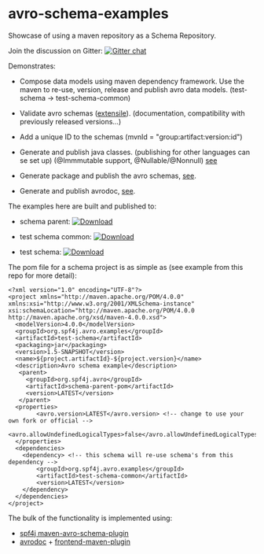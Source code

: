 # avro-schema-examples

Showcase of using a maven repository as a Schema Repository.

Join the discussion on Gitter: [![Gitter chat](https://badges.gitter.im/zolyfarkas/spf4j-avro.png)](https://gitter.im/spf4j-avro/Lobby)

Demonstrates:

  * Compose data models using maven dependency framework. Use the maven to re-use, version, release and publish avro data models. (test-schema -> test-schema-common)

  * Validate avro schemas ([extensile](http://www.spf4j.org/spf4j-avro-components/maven-avro-schema-plugin/avro-validate-mojo.html)). (documentation, compatibility with previously released versions...)

  * Add a unique ID to the schemas (mvnId = "group:artifact:version:id")

  * Generate and publish java classes. (publishing for other languages can se set up) (@Immmutable support, @Nullable/@Nonnull) [see](https://bintray.com/zolyfarkas/core/download_file?file_path=org%2Fspf4j%2Favro%2Fexamples%2Ftest-schema%2F1.1%2Ftest-schema-1.1.jar)

  * Generate package and publish the avro schemas, [see](https://bintray.com/zolyfarkas/core/download_file?file_path=org%2Fspf4j%2Favro%2Fexamples%2Ftest-schema%2F1.1%2Ftest-schema-1.1-avsc.jar).
  
  * Generate and publish avrodoc, [see](https://bintray.com/zolyfarkas/core/download_file?file_path=org%2Fspf4j%2Favro%2Fexamples%2Ftest-schema%2F1.1%2Ftest-schema-1.1-avrodoc.jar).
  
The examples here are built and published to:

  * schema parent: [ ![Download](https://api.bintray.com/packages/zolyfarkas/core/schema-parent-pom/images/download.svg) ](https://bintray.com/zolyfarkas/core/schema-parent-pom/_latestVersion)
  
  * test schema common: [ ![Download](https://api.bintray.com/packages/zolyfarkas/core/test-schema-common/images/download.svg) ](https://bintray.com/zolyfarkas/core/test-schema-common/_latestVersion)
  
  * test schema: [ ![Download](https://api.bintray.com/packages/zolyfarkas/core/test-schema/images/download.svg) ](https://bintray.com/zolyfarkas/core/test-schema/_latestVersion)  

The pom file for a schema project is as simple as (see example from this repo for more detail):

    <?xml version="1.0" encoding="UTF-8"?>
    <project xmlns="http://maven.apache.org/POM/4.0.0" xmlns:xsi="http://www.w3.org/2001/XMLSchema-instance"       xsi:schemaLocation="http://maven.apache.org/POM/4.0.0 http://maven.apache.org/xsd/maven-4.0.0.xsd">
      <modelVersion>4.0.0</modelVersion>
      <groupId>org.spf4j.avro.examples</groupId>
      <artifactId>test-schema</artifactId>
      <packaging>jar</packaging>
      <version>1.5-SNAPSHOT</version>
      <name>${project.artifactId}-${project.version}</name>
      <description>Avro schema example</description>
       <parent>
         <groupId>org.spf4j.avro</groupId>
         <artifactId>schema-parent-pom</artifactId>
         <version>LATEST</version>
       </parent>
      <properties>
            <avro.version>LATEST</avro.version> <!-- change to use your own fork or official -->
            <avro.allowUndefinedLogicalTypes>false</avro.allowUndefinedLogicalTypes>
      </properties>
      <dependencies>
        <dependency> <!-- this schema will re-use schema's from this dependency -->
            <groupId>org.spf4j.avro.examples</groupId>
            <artifactId>test-schema-common</artifactId>
            <version>LATEST</version>
        </dependency>
      </dependencies>
    </project>

The bulk of the functionality is implemented using:
 * [spf4j maven-avro-schema-plugin](http://www.spf4j.org/spf4j-avro-components/maven-avro-schema-plugin/index.html)
 * [avrodoc](https://github.com/ept/avrodoc) + [frontend-maven-plugin](https://github.com/eirslett/frontend-maven-plugin)
